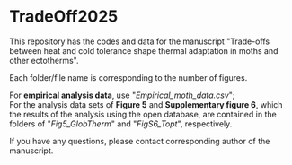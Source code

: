 # TradeOff2025

This repository has the codes and data for the manuscript "Trade-offs between heat and cold tolerance shape thermal adaptation in moths and other ectotherms".

Each folder/file name is corresponding to the number of figures.

For **empirical analysis data**, use "_Empirical_moth_data.csv_"; 
</br>For the analysis data sets of **Figure 5** and **Supplementary figure 6**, which the results of the analysis using the open database, are contained in the folders of "_Fig5_GlobTherm_" and "_FigS6_Topt_", respectively. 

If you have any questions, please contact corresponding author of the manuscript.
